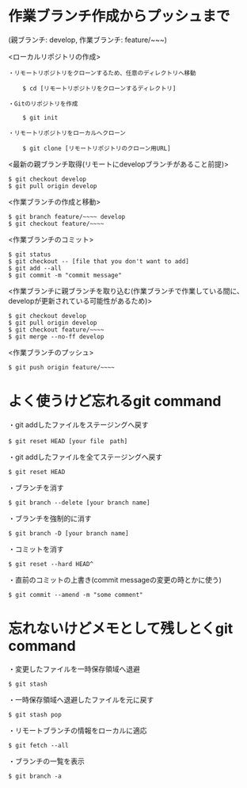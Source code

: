 # 作業ブランチ作成からプッシュまで
(親ブランチ: develop, 作業ブランチ: feature/~~~)

<ローカルリポジトリの作成>

    ・リモートリポジトリをクローンするため、任意のディレクトリへ移動

    	$ cd [リモートリポジトリをクローンするディレクトリ]

    ・Gitのリポジトリを作成

    	$ git init

    ・リモートリポジトリをローカルへクローン

    	$ git clone [リモートリポジトリのクローン用URL]

<最新の親ブランチ取得(リモートにdevelopブランチがあること前提)>

    $ git checkout develop
    $ git pull origin develop

<作業ブランチの作成と移動>

    $ git branch feature/~~~~ develop
    $ git checkout feature/~~~~

<作業ブランチのコミット>

    $ git status
    $ git checkout -- [file that you don't want to add]
    $ git add --all
    $ git commit -m "commit message"

<作業ブランチに親ブランチを取り込む(作業ブランチで作業している間に、developが更新されている可能性があるため)>

    $ git checkout develop
    $ git pull origin develop
    $ git checkout feature/~~~~
    $ git merge --no-ff develop

<作業ブランチのプッシュ>

    $ git push origin feature/~~~~

# よく使うけど忘れるgit command

・git addしたファイルをステージングへ戻す

    $ git reset HEAD [your file　path]

・git addしたファイルを全てステージングへ戻す
	  
    $ git reset HEAD

・ブランチを消す

    $ git branch --delete [your branch name]

・ブランチを強制的に消す

    $ git branch -D [your branch name]

・コミットを消す

    $ git reset --hard HEAD^

・直前のコミットの上書き(commit messageの変更の時とかに使う)

    $ git commit --amend -m "some comment"

# 忘れないけどメモとして残しとくgit command

・変更したファイルを一時保存領域へ退避

    $ git stash

・一時保存領域へ退避したファイルを元に戻す

    $ git stash pop

・リモートブランチの情報をローカルに適応

    $ git fetch --all

・ブランチの一覧を表示

    $ git branch -a
